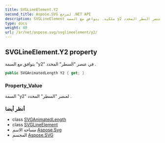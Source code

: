 ```yaml
---
title: SVGLineElement.Y2
second_title: Aspose.SVG لمرجع .NET API
description: SVGLineElement ملكية. يتوافق مع السمة y2 في عنصر السطر المحدد .
type: docs
weight: 40
url: /ar/net/aspose.svg/svglineelement/y2/
---
```

## SVGLineElement.Y2 property

يتوافق مع السمة "y2" في عنصر "السطر" المحدد .

```csharp
public SVGAnimatedLength Y2 { get; }
```

### Property_Value

السمة "y2" لعنصر "السطر" المحدد .

### أنظر أيضا

* class [SVGAnimatedLength](../../../aspose.svg.datatypes/svganimatedlength/)
* class [SVGLineElement](../)
* مساحة الاسم [Aspose.Svg](../../svglineelement/)
* المجسم [Aspose.SVG](../../../)


